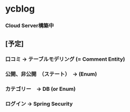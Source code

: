 # ycblog

### Cloud Server構築中

## [予定]
### 口コミ -> テーブルモデリング (= Comment Entity)

### 公開、非公開　（ステート）　-> (Enum)

### カテゴリー　→ DB (or Enum)

### ログイン -> Spring Security